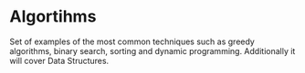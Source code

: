 # Algortihms
Set of examples of the most common techniques such as greedy algorithms, binary search, sorting and dynamic programming. Additionally it will cover Data Structures.
